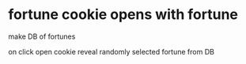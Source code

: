 # fortune cookie opens with fortune

make DB of fortunes

on click open cookie 
reveal randomly selected fortune from DB


